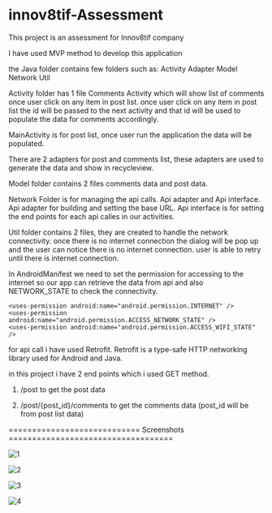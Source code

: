 # innov8tif-Assessment

This project is an assessment for Innov8tif company

I have used MVP method to develop this application

the Java folder contains few folders such as:
Activity 
Adapter
Model
Network
Util

Activity folder has 1 file Comments Activity which will show list of comments once user click on any item in post list. 
once user click on any item in post list the id will be passed to the next activity and that id will be used to populate the data for comments accordingly.

MainActivity is for post list, once user run the application the data will be populated.

There are 2 adapters for post and comments list, these adapters are used to generate the data and show in recycleview.

Model folder contains 2 files comments data and post data.

Network Folder is for managing the api calls. Api adapter and Api interface. Api adapter for building and setting the base URL.
Api interface is for setting the end points for each api calles in our activities.

Util folder contains 2 files, they are created to handle the network connectivity. once there is no internet connection the dialog will be pop up and
the user can notice there is no internet connection. user is able to retry until there is internet connection.

In AndroidManifest we need to set the permission for accessing to the internet so our app can retrieve the data from api and also NETWORK_STATE to check 
the connectivity.

    <uses-permission android:name="android.permission.INTERNET" />
    <uses-permission android:name="android.permission.ACCESS_NETWORK_STATE" />
    <uses-permission android:name="android.permission.ACCESS_WIFI_STATE" />
    
for api call i have used Retrofit.
Retrofit is a type-safe HTTP networking library used for Android and Java.

in this project i have 2 end points which i used GET method.
1. /post 
to get the post data

2. /post/{post_id}/comments
to get the comments data (post_id will be from post list data)


============================ Screenshots ===================================

![1](https://user-images.githubusercontent.com/46099808/176118150-b383c10e-973c-447d-9dca-427bb3d62897.png)

![2](https://user-images.githubusercontent.com/46099808/176118179-1ffcce4f-cbd7-453e-96d7-46d5ab4ce3f3.png)

![3](https://user-images.githubusercontent.com/46099808/176118193-35ea26aa-8b1e-42d9-b8e2-a53b72597f7e.png)

![4](https://user-images.githubusercontent.com/46099808/176118213-8447da3b-d4ce-42d8-88ae-68ec62a105db.png)

